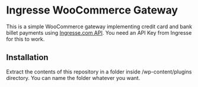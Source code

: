 # Ingresse WooCommerce Gateway

This is a simple WooCommerce gateway implementing credit card and bank billet payments using [Ingresse.com API](https://dev.ingresse.com/). You need an API Key from Ingresse for this to work.

## Installation
Extract the contents of this repository in a folder inside /wp-content/plugins directory. You can name the folder whatever you want.